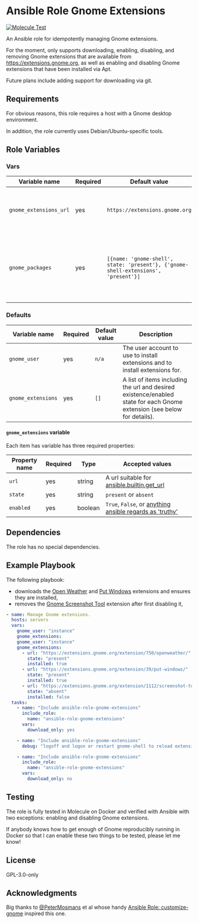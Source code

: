 # Ansible Role Gnome Extensions

[![Molecule Test](https://github.com/ctorgalson/ansible-role-gnome-extensions/actions/workflows/molecule.yml/badge.svg)](https://github.com/ctorgalson/ansible-role-gnome-extensions/actions/workflows/molecule.yml)

An Ansible role for idempotently managing Gnome extensions.

For the moment, only supports downloading, enabling, disabling, and removing
Gnome extensions that are available from https://extensions.gnome.org, as well
as enabling and disabling Gnome extensions that have been installed via Apt.

Future plans include adding support for downloading via git.

## Requirements

For obvious reasons, this role requires a host with a Gnome desktop environment.

In addition, the role currently uses Debian/Ubuntu-specific tools.

## Role Variables

### Vars

| Variable name | Required | Default value | Description |
|---------------|----------|---------------|-------------|
| `gnome_extensions_url` | yes | `https://extensions.gnome.org` | The base of the url used to download Gnome extensions. |
| `gnome_packages` | yes | `[{name: 'gnome-shell', state: 'present'}, {'gnome-shell-extensions', 'present'}]` | The packages required on the target host for the role to function in the first place. |

### Defaults

| Variable name | Required | Default value | Description |
|---------------|----------|---------------|-------------|
| `gnome_user`       | yes | `n/a` | The user account to use to install extensions and to install extensions for. |
| `gnome_extensions` | yes | `[]` | A list of items including the url and desired existence/enabled state for each Gnome extension (see below for details). |

#### `gnome_extensions` variable

Each item has variable has three required properties:

| Property name | Required | Type | Accepted values |
|---------------|----------|------|-----------------|
| `url`         | yes      | string  | A url suitable for [ansible.builtin.get_url](https://docs.ansible.com/ansible/latest/collections/ansible/builtin/get_url_module.html) |
| `state`       | yes      | string  | `present` or `absent` |
| `enabled`     | yes      | boolean | `True`, `False`, or [anything ansible regards as 'truthy'](https://docs.ansible.com/ansible/latest/user_guide/playbooks_conditionals.html#conditionals-based-on-variables) |

## Dependencies

The role has no special dependencies. 

## Example Playbook

The following playbook:

  - downloads the [Open Weather](https://extensions.gnome.org/extension/750/openweather/) and [Put Windows](https://extensions.gnome.org/extension/750/openweather/) extensions and ensures they are
    installed,
  - removes the [Gnome Screenshot Tool](https://extensions.gnome.org/extension/1112/screenshot-tool/) extension after first disabling it,

```yaml
- name: Manage Gnome extensions.
  hosts: servers
  vars:
    gnome_user: "instance"
    gnome_extensions:
    gnome_user: "instance"
    gnome_extensions:
      - url: "https://extensions.gnome.org/extension/750/openweather/"
        state: "present"
        installed: true
      - url: "https://extensions.gnome.org/extension/39/put-windows/"
        state: "present"
        installed: true
      - url: "https://extensions.gnome.org/extension/1112/screenshot-tool/"
        state: "absent"
        installed: false
  tasks:
    - name: "Include ansible-role-gnome-extensions"
      include_role:
        name: "ansible-role-gnome-extensions"
      vars:
        download_only: yes

    - name: "Include ansible-role-gnome-extensions"
      debug: "logoff and logon or restart gnome-shell to reload extensions"

    - name: "Include ansible-role-gnome-extensions"
      include_role:
        name: "ansible-role-gnome-extensions"
      vars:
        download_only: no
```

## Testing

The role is fully tested in Molecule on Docker and verified with Ansible with
two exceptions: enabling and disabling Gnome extensions.

If anybody knows how to get enough of Gnome reproducibly running in Docker so
that I can enable these two things to be tested, please let me know!

## License

GPL-3.0-only

## Acknowledgments

Big thanks to [@PeterMosmans](https://github.com/PeterMosmans) et al whose handy [Ansible Role: customize-gnome](https://github.com/PeterMosmans/ansible-role-customize-gnome) inspired this one.

